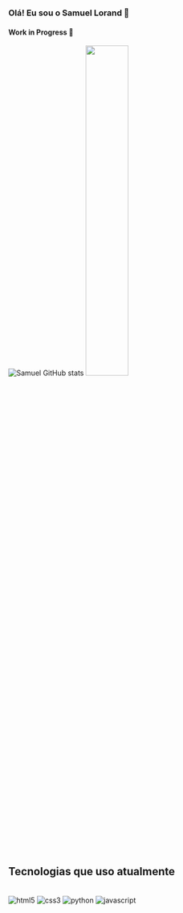 ### Olá! Eu sou o Samuel Lorand 🤙

#### Work in Progress 🚧

![Samuel GitHub stats](https://github-readme-stats.vercel.app/api?username=SamuelloranD&show_icons=true&theme=dark)
<img width = 41% src="https://github-readme-stats.vercel.app/api/top-langs/?username=SamuelloranD&show_icons=true&theme=dark&layout=compact" />

## Tecnologias que uso atualmente

<div style="display: inline_block"><br/>
    <img align="center" alt="html5" src="https://img.shields.io/badge/HTML5-E34F26?style=for-the-badge&logo=html5&logoColor=white"/>
    <img align="center" alt="css3" src="https://img.shields.io/badge/CSS3-1572B6?style=for-the-badge&logo=css3&logoColor=white"/>
    <img align="center" alt="python" src="https://img.shields.io/badge/Python-14354C?style=for-the-badge&logo=python&logoColor=white"/>
    <img align="center" alt="javascript" src="https://img.shields.io/badge/JavaScript-323330?style=for-the-badge&logo=javascript&logoColor=F7DF1E"/>    
</div>
